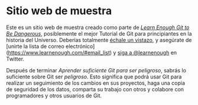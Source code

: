 # Sitio web de muestra

Este es un sitio web de muestra creado como parte de [*Learn Enough Git to Be
Dangerous*](https://www.learnenough.com/git-tutorial), posiblemente el mejor
Tutorial de Git para principiantes en la historia del Universo. Deberías totalmente [
échale un vistazo](https://www.learnenough.com/git-tutorial), y asegúrate de [unirte
la lista de correo electrónico] (https://www.learnenough.com/#email_list) y
[siga a @learnenough](http://twitter.com/learnenough) en Twitter.

Después de terminar *Aprender suficiente Git para ser peligroso*, sabrás lo suficiente sobre Git
ser *peligroso*. Esto significa que podrá usar Git para realizar un seguimiento de los cambios en
sus proyectos, haga una copia de seguridad de los datos, comparta su trabajo con otros y colabore
con programadores y otros usuarios de Git.
